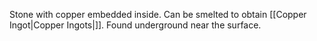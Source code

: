 Stone with copper embedded inside. Can be smelted to obtain [[Copper Ingot|Copper Ingots|]].
Found underground near the surface.